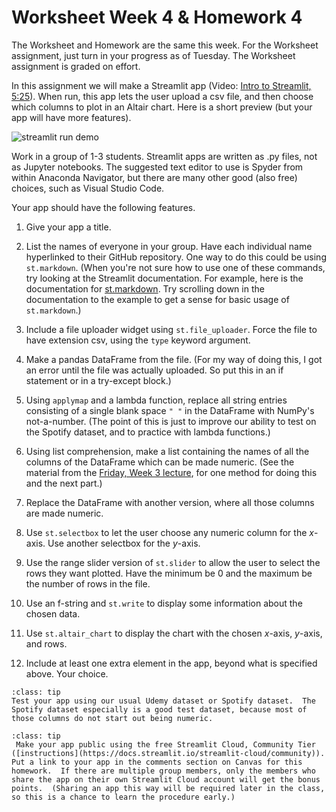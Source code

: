 # Worksheet Week 4 & Homework 4
The Worksheet and Homework are the same this week.  For the Worksheet assignment, just turn in your progress as of Tuesday.  The Worksheet assignment is graded on effort.

In this assignment we will make a Streamlit app (Video: [Intro to Streamlit, 5:25](https://www.youtube.com/embed/0sxaG5xx3MU)).  When run, this app lets the user upload a csv file, and then choose which columns to plot in an Altair chart.  Here is a short preview (but your app will have more features).

![streamlit run demo](../images/streamlit_run.gif)

Work in a group of 1-3 students.  Streamlit apps are written as .py files, not as Jupyter notebooks.  The suggested text editor to use is Spyder from within Anaconda Navigator, but there are many other good (also free) choices, such as Visual Studio Code.

Your app should have the following features.

1. Give your app a title.

1.  List the names of everyone in your group.  Have each individual name hyperlinked to their GitHub repository.  One way to do this could be using `st.markdown`.  (When you're not sure how to use one of these commands, try looking at the Streamlit documentation.  For example, here is the documentation for [st.markdown](https://docs.streamlit.io/library/api-reference/text/st.markdown).  Try scrolling down in the documentation to the example to get a sense for basic usage of `st.markdown`.)

1. Include a file uploader widget using `st.file_uploader`.   Force the file to have extension csv, using the `type` keyword argument.

1. Make a pandas DataFrame from the file.  (For my way of doing this, I got an error until the file was actually uploaded.  So put this in an if statement or in a try-except block.)

1. Using `applymap` and a lambda function, replace all  string entries consisting of a single blank space `" "` in the DataFrame with NumPy's not-a-number.  (The point of this is just to improve our ability to test on the Spotify dataset, and to practice with lambda functions.)

1. Using list comprehension, make a list containing the names of all the columns of the DataFrame which can be made numeric.  (See the material from the [Friday, Week 3 lecture](Week3/Week3-Friday.ipynb), for one method for doing this and the next part.)

1. Replace the DataFrame with another version, where all those columns are made numeric.

1. Use `st.selectbox` to let the user choose any numeric column for the $x$-axis.  Use another selectbox for the $y$-axis.

1. Use the range slider version of `st.slider` to allow the user to select the rows they want plotted.  Have the minimum be 0 and the maximum be the number of rows in the file.

1. Use an f-string and `st.write` to display some information about the chosen data.

1. Use `st.altair_chart` to display the chart with the chosen $x$-axis, $y$-axis, and rows.

1. Include at least one extra element in the app, beyond what is specified above.  Your choice.

```{admonition} Optional, but recommended
:class: tip
Test your app using our usual Udemy dataset or Spotify dataset.  The Spotify dataset especially is a good test dataset, because most of those columns do not start out being numeric.
```

```{admonition} Optional, for 5 homework extra credit points
:class: tip
 Make your app public using the free Streamlit Cloud, Community Tier ([instructions](https://docs.streamlit.io/streamlit-cloud/community)).  Put a link to your app in the comments section on Canvas for this homework.  If there are multiple group members, only the members who share the app on their own Streamlit Cloud account will get the bonus points.  (Sharing an app this way will be required later in the class, so this is a chance to learn the procedure early.)
 ```
